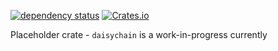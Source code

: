 [![dependency status](https://deps.rs/repo/github/akanalytics/daisychain/status.svg)](https://deps.rs/repo/github/akanalytics/daisychain)
[![Crates.io](https://img.shields.io/crates/v/daisychain.svg?style=flat-square)](https://crates.io/crates/daisychain)


Placeholder crate - `daisychain` is a work-in-progress currently

